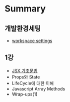 # Summary

## 개발환경세팅

* [workspace settings](README.md)

## 1강

* [JSX 기초문법](1ac15/jsxae30-cd08-bb38-bc95.md)
* Props와 State
* LifeCycle에 대한 이해
* Javascript Array Methods
* Wrap-ups\(1\)

